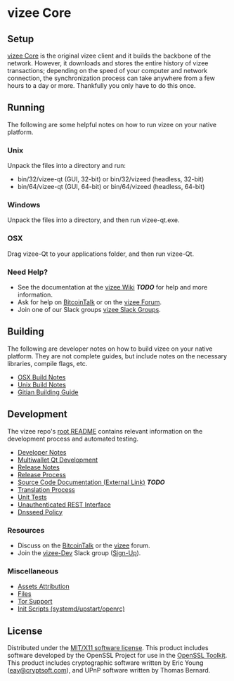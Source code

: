vizee Core
=====================

Setup
---------------------
[vizee Core](http://vizee.pw/wallet) is the original vizee client and it builds the backbone of the network. However, it downloads and stores the entire history of vizee transactions; depending on the speed of your computer and network connection, the synchronization process can take anywhere from a few hours to a day or more. Thankfully you only have to do this once.

Running
---------------------
The following are some helpful notes on how to run vizee on your native platform.

### Unix

Unpack the files into a directory and run:

- bin/32/vizee-qt (GUI, 32-bit) or bin/32/vizeed (headless, 32-bit)
- bin/64/vizee-qt (GUI, 64-bit) or bin/64/vizeed (headless, 64-bit)

### Windows

Unpack the files into a directory, and then run vizee-qt.exe.

### OSX

Drag vizee-Qt to your applications folder, and then run vizee-Qt.

### Need Help?

* See the documentation at the [vizee Wiki](https://en.bitcoin.it/wiki/Main_Page) ***TODO***
for help and more information.
* Ask for help on [BitcoinTalk](https://bitcointalk.org/index.php?topic=1262920.0) or on the [vizee Forum](http://forum.vizee.pw/).
* Join one of our Slack groups [vizee Slack Groups](https://vizee.pw/slack-logins/).

Building
---------------------
The following are developer notes on how to build vizee on your native platform. They are not complete guides, but include notes on the necessary libraries, compile flags, etc.

- [OSX Build Notes](build-osx.md)
- [Unix Build Notes](build-unix.md)
- [Gitian Building Guide](gitian-building.md)

Development
---------------------
The vizee repo's [root README](https://github.com/vizee-Project/vizee/blob/master/README.md) contains relevant information on the development process and automated testing.

- [Developer Notes](developer-notes.md)
- [Multiwallet Qt Development](multiwallet-qt.md)
- [Release Notes](release-notes.md)
- [Release Process](release-process.md)
- [Source Code Documentation (External Link)](https://dev.visucore.com/bitcoin/doxygen/) ***TODO***
- [Translation Process](translation_process.md)
- [Unit Tests](unit-tests.md)
- [Unauthenticated REST Interface](REST-interface.md)
- [Dnsseed Policy](dnsseed-policy.md)

### Resources

* Discuss on the [BitcoinTalk](https://bitcointalk.org/index.php?topic=1262920.0) or the [vizee](http://forum.vizee.pw/) forum.
* Join the [vizee-Dev](https://vizee-dev.slack.com/) Slack group ([Sign-Up](https://vizee-dev.herokuapp.com/)).

### Miscellaneous
- [Assets Attribution](assets-attribution.md)
- [Files](files.md)
- [Tor Support](tor.md)
- [Init Scripts (systemd/upstart/openrc)](init.md)

License
---------------------
Distributed under the [MIT/X11 software license](http://www.opensource.org/licenses/mit-license.php).
This product includes software developed by the OpenSSL Project for use in the [OpenSSL Toolkit](https://www.openssl.org/). This product includes
cryptographic software written by Eric Young ([eay@cryptsoft.com](mailto:eay@cryptsoft.com)), and UPnP software written by Thomas Bernard.
